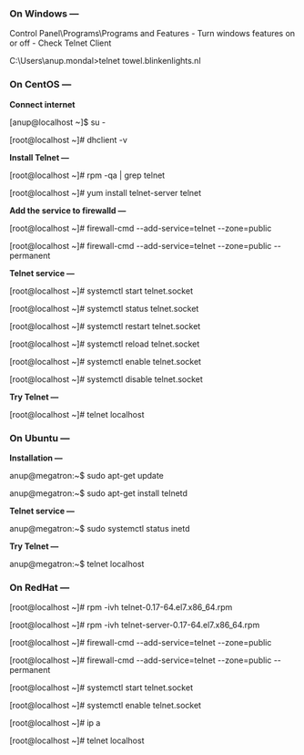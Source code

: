 ### On Windows — 

Control Panel\Programs\Programs and Features - Turn windows features on or off - Check Telnet Client

C:\Users\anup.mondal>telnet towel.blinkenlights.nl


  
### On CentOS  —

__Connect internet__

[anup@localhost ~]$ su -  

[root@localhost ~]# dhclient -v  


__Install Telnet  —__  

[root@localhost ~]# rpm -qa | grep telnet  

[root@localhost ~]# yum install telnet-server telnet  


__Add the service to firewalld  —__    

[root@localhost ~]# firewall-cmd --add-service=telnet --zone=public  

[root@localhost ~]# firewall-cmd --add-service=telnet --zone=public --permanent  


__Telnet service  —__  

[root@localhost ~]# systemctl start telnet.socket  

[root@localhost ~]# systemctl status telnet.socket  

[root@localhost ~]# systemctl restart telnet.socket  

[root@localhost ~]# systemctl reload telnet.socket  

[root@localhost ~]# systemctl enable telnet.socket  

[root@localhost ~]# systemctl disable telnet.socket  


__Try Telnet —__  

[root@localhost ~]# telnet localhost  


  
### On Ubuntu  —   

__Installation  —__   

anup@megatron:~$ sudo apt-get update  

anup@megatron:~$ sudo apt-get install telnetd  


__Telnet service  —__  

anup@megatron:~$ sudo systemctl status inetd  


__Try Telnet —__

anup@megatron:~$ telnet localhost  



### On RedHat  —

[root@localhost ~]# rpm -ivh telnet-0.17-64.el7.x86_64.rpm

[root@localhost ~]# rpm -ivh telnet-server-0.17-64.el7.x86_64.rpm

[root@localhost ~]# firewall-cmd --add-service=telnet --zone=public

[root@localhost ~]# firewall-cmd --add-service=telnet --zone=public --permanent

[root@localhost ~]# systemctl start telnet.socket

[root@localhost ~]# systemctl enable telnet.socket

[root@localhost ~]# ip a

[root@localhost ~]# telnet localhost
